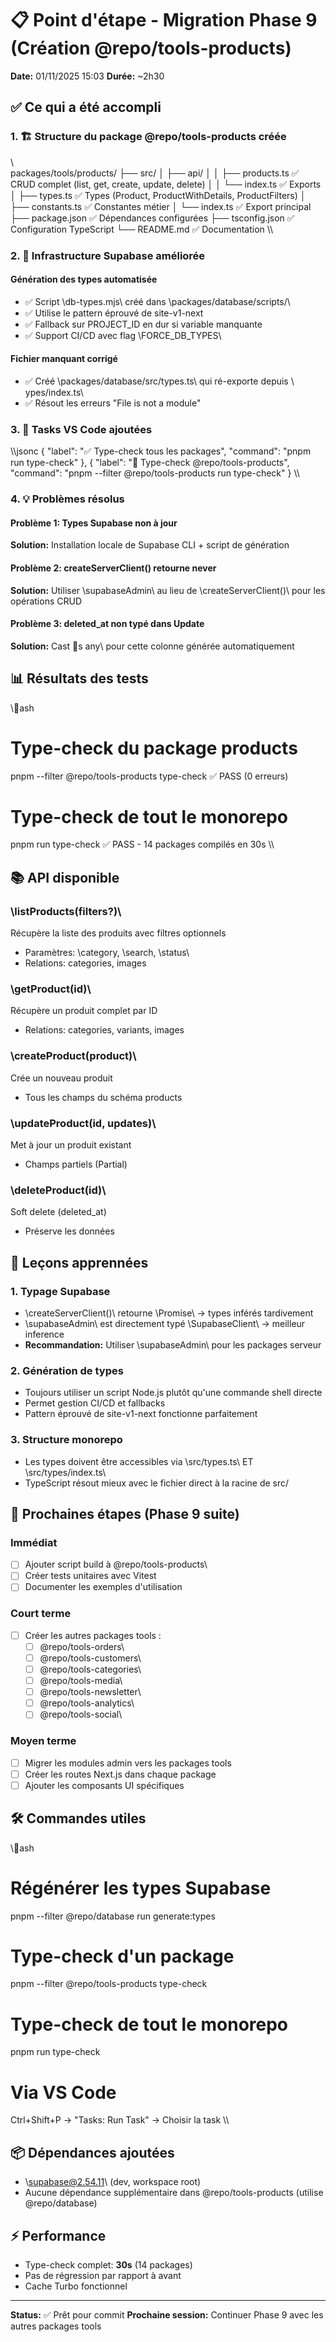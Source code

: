 ﻿# 📋 Point d'étape - Migration Phase 9 (Création @repo/tools-products)
**Date:** 01/11/2025 15:03
**Durée:** ~2h30

## ✅ Ce qui a été accompli

### 1. 🏗️ Structure du package @repo/tools-products créée
\\\
packages/tools/products/
├── src/
│   ├── api/
│   │   ├── products.ts       ✅ CRUD complet (list, get, create, update, delete)
│   │   └── index.ts          ✅ Exports
│   ├── types.ts              ✅ Types (Product, ProductWithDetails, ProductFilters)
│   ├── constants.ts          ✅ Constantes métier
│   └── index.ts              ✅ Export principal
├── package.json              ✅ Dépendances configurées
├── tsconfig.json             ✅ Configuration TypeScript
└── README.md                 ✅ Documentation
\\\

### 2. 🔧 Infrastructure Supabase améliorée

#### Génération des types automatisée
- ✅ Script \db-types.mjs\ créé dans \packages/database/scripts/\
- ✅ Utilise le pattern éprouvé de site-v1-next
- ✅ Fallback sur PROJECT_ID en dur si variable manquante
- ✅ Support CI/CD avec flag \FORCE_DB_TYPES\

#### Fichier manquant corrigé
- ✅ Créé \packages/database/src/types.ts\ qui ré-exporte depuis \	ypes/index.ts\
- ✅ Résout les erreurs "File is not a module"

### 3. 🎯 Tasks VS Code ajoutées
\\\jsonc
{
  "label": "✅ Type-check tous les packages",
  "command": "pnpm run type-check"
},
{
  "label": "🔧 Type-check @repo/tools-products",
  "command": "pnpm --filter @repo/tools-products run type-check"
}
\\\

### 4. 💡 Problèmes résolus

#### Problème 1: Types Supabase non à jour
**Solution:** Installation locale de Supabase CLI + script de génération

#### Problème 2: createServerClient() retourne never
**Solution:** Utiliser \supabaseAdmin\ au lieu de \createServerClient()\ pour les opérations CRUD

#### Problème 3: deleted_at non typé dans Update
**Solution:** Cast \s any\ pour cette colonne générée automatiquement

## 📊 Résultats des tests

\\\ash
# Type-check du package products
pnpm --filter @repo/tools-products type-check
✅ PASS (0 erreurs)

# Type-check de tout le monorepo
pnpm run type-check
✅ PASS - 14 packages compilés en 30s
\\\

## 📚 API disponible

### \listProducts(filters?)\
Récupère la liste des produits avec filtres optionnels
- Paramètres: \category\, \search\, \status\
- Relations: categories, images

### \getProduct(id)\
Récupère un produit complet par ID
- Relations: categories, variants, images

### \createProduct(product)\
Crée un nouveau produit
- Tous les champs du schéma products

### \updateProduct(id, updates)\
Met à jour un produit existant
- Champs partiels (Partial)

### \deleteProduct(id)\
Soft delete (deleted_at)
- Préserve les données

## 🔑 Leçons apprennées

### 1. Typage Supabase
- \createServerClient()\ retourne \Promise<SupabaseClient>\ → types inférés tardivement
- \supabaseAdmin\ est directement typé \SupabaseClient<Database>\ → meilleur inference
- **Recommandation:** Utiliser \supabaseAdmin\ pour les packages serveur

### 2. Génération de types
- Toujours utiliser un script Node.js plutôt qu'une commande shell directe
- Permet gestion CI/CD et fallbacks
- Pattern éprouvé de site-v1-next fonctionne parfaitement

### 3. Structure monorepo
- Les types doivent être accessibles via \src/types.ts\ ET \src/types/index.ts\
- TypeScript résout mieux avec le fichier direct à la racine de src/

## 📝 Prochaines étapes (Phase 9 suite)

### Immédiat
- [ ] Ajouter script build à \@repo/tools-products\
- [ ] Créer tests unitaires avec Vitest
- [ ] Documenter les exemples d'utilisation

### Court terme
- [ ] Créer les autres packages tools :
  - [ ] \@repo/tools-orders\
  - [ ] \@repo/tools-customers\
  - [ ] \@repo/tools-categories\
  - [ ] \@repo/tools-media\
  - [ ] \@repo/tools-newsletter\
  - [ ] \@repo/tools-analytics\
  - [ ] \@repo/tools-social\

### Moyen terme
- [ ] Migrer les modules admin vers les packages tools
- [ ] Créer les routes Next.js dans chaque package
- [ ] Ajouter les composants UI spécifiques

## 🛠️ Commandes utiles

\\\ash
# Régénérer les types Supabase
pnpm --filter @repo/database run generate:types

# Type-check d'un package
pnpm --filter @repo/tools-products type-check

# Type-check de tout le monorepo
pnpm run type-check

# Via VS Code
Ctrl+Shift+P → "Tasks: Run Task" → Choisir la task
\\\

## 📦 Dépendances ajoutées

- \supabase@2.54.11\ (dev, workspace root)
- Aucune dépendance supplémentaire dans @repo/tools-products (utilise @repo/database)

## ⚡ Performance

- Type-check complet: **30s** (14 packages)
- Pas de régression par rapport à avant
- Cache Turbo fonctionnel

---

**Status:** ✅ Prêt pour commit
**Prochaine session:** Continuer Phase 9 avec les autres packages tools
